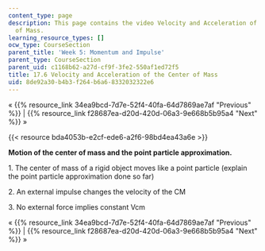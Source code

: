 ```yaml
---
content_type: page
description: This page contains the video Velocity and Acceleration of the Center
  of Mass.
learning_resource_types: []
ocw_type: CourseSection
parent_title: 'Week 5: Momentum and Impulse'
parent_type: CourseSection
parent_uid: c1168b62-a27d-cf9f-3fe2-550af1ed72f5
title: 17.6 Velocity and Acceleration of the Center of Mass
uid: 8de92a30-b4b3-f264-b6a6-8332032322e6
---
```


« {{% resource_link 34ea9bcd-7d7e-52f4-40fa-64d7869ae7af "Previous" %}} | {{% resource_link f28687ea-d20d-420d-06a3-9e668b5b95a4 "Next" %}} »

{{< resource bda4053b-e2cf-ede6-a2f6-98bd4ea43a6e >}}

**Motion of the center of mass and the point particle approximation.**

1\. The center of mass of a rigid object moves like a point particle (explain the point particle approximation done so far)

2\. An external impulse changes the velocity of the CM

3\. No external force implies constant Vcm

« {{% resource_link 34ea9bcd-7d7e-52f4-40fa-64d7869ae7af "Previous" %}} | {{% resource_link f28687ea-d20d-420d-06a3-9e668b5b95a4 "Next" %}} »